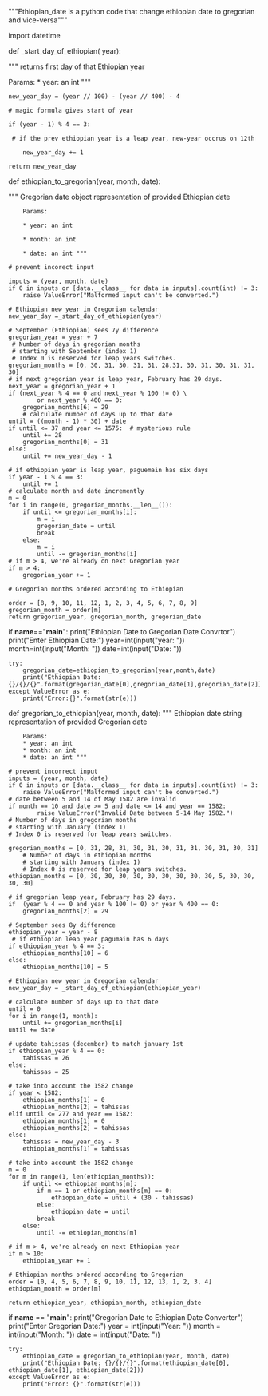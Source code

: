"""Ethiopian_date is a python code that change ethiopian date to gregorian
and vice-versa"""

import datetime

def _start_day_of_ethiopian( year):

 """ returns first day of that Ethiopian year 
 
  Params:
    * year: an int """
        
    new_year_day = (year // 100) - (year // 400) - 4
    
    # magic formula gives start of year
    
    if (year - 1) % 4 == 3:
    
     # if the prev ethiopian year is a leap year, new-year occrus on 12th
     
        new_year_day += 1

    return new_year_day

def ethiopian_to_gregorian(year, month, date):

  """ Gregorian date object representation of provided Ethiopian date

        Params:
        
        * year: an int
        
        * month: an int
        
        * date: an int """
        
    # prevent incorect input
    
    inputs = (year, month, date)
    if 0 in inputs or [data.__class__ for data in inputs].count(int) != 3:
        raise ValueError("Malformed input can't be converted.")
    
    # Ethiopian new year in Gregorian calendar   
    new_year_day =_start_day_of_ethiopian(year)
    
    # September (Ethiopian) sees 7y difference
    gregorian_year = year + 7
     # Number of days in gregorian months
     # starting with September (index 1)
     # Index 0 is reserved for leap years switches.
    gregorian_months = [0, 30, 31, 30, 31, 31, 28,31, 30, 31, 30, 31, 31, 30]
    # if next gregorian year is leap year, February has 29 days.
    next_year = gregorian_year + 1
    if (next_year % 4 == 0 and next_year % 100 != 0) \
            or next_year % 400 == 0:
        gregorian_months[6] = 29
        # calculate number of days up to that date
    until = ((month - 1) * 30) + date
    if until <= 37 and year <= 1575:  # mysterious rule
        until += 28
        gregorian_months[0] = 31
    else:
        until += new_year_day - 1
        
    # if ethiopian year is leap year, paguemain has six days
    if year - 1 % 4 == 3:
        until += 1
    # calculate month and date incremently  
    m = 0
    for i in range(0, gregorian_months.__len__()):
        if until <= gregorian_months[i]:
            m = i
            gregorian_date = until
            break
        else:
            m = i
            until -= gregorian_months[i]
    # if m > 4, we're already on next Gregorian year       
    if m > 4:
        gregorian_year += 1
   
    # Gregorian months ordered according to Ethiopian   
   
    order = [8, 9, 10, 11, 12, 1, 2, 3, 4, 5, 6, 7, 8, 9]
    gregorian_month = order[m]
    return gregorian_year, gregorian_month, gregorian_date
if __name__=="__main__":
    print("Ethiopian Date to Gregorian Date Convrtor")
    print("Enter Ethiopian Date:")
    year=int(input("year: "))
    month=int(input("Month: "))
    date=int(input("Date: "))

    try:
        gregorian_date=ethiopian_to_gregorian(year,month,date)
        print("Ethiopian Date:{}/{}/{}".format(gregorian_date[0],gregorian_date[1],gregorian_date[2]))
    except ValueError as e:
        print("Error:{}".format(str(e)))

def gregorian_to_ethiopian(year, month, date):
    """ Ethiopian date string representation of provided Gregorian date

        Params:
        * year: an int
        * month: an int
        * date: an int """

    # prevent incorrect input
    inputs = (year, month, date)
    if 0 in inputs or [data.__class__ for data in inputs].count(int) != 3:
        raise ValueError("Malformed input can't be converted.")
    # date between 5 and 14 of May 1582 are invalid
    if month == 10 and date >= 5 and date <= 14 and year == 1582:
            raise ValueError("Invalid Date between 5-14 May 1582.")
    # Number of days in gregorian months
    # starting with January (index 1)
    # Index 0 is reserved for leap years switches.
    
    gregorian_months = [0, 31, 28, 31, 30, 31, 30, 31, 31, 30, 31, 30, 31]
        # Number of days in ethiopian months
        # starting with January (index 1)
        # Index 0 is reserved for leap years switches.
    ethiopian_months = [0, 30, 30, 30, 30, 30, 30, 30, 30, 30, 5, 30, 30, 30, 30]
    
    # if gregorian leap year, February has 29 days.
    if  (year % 4 == 0 and year % 100 != 0) or year % 400 == 0:
        gregorian_months[2] = 29
    
    # September sees 8y difference 
    ethiopian_year = year - 8
     # if ethiopian leap year pagumain has 6 days
    if ethiopian_year % 4 == 3:
        ethiopian_months[10] = 6
    else:
        ethiopian_months[10] = 5
        
    # Ethiopian new year in Gregorian calendar
    new_year_day = _start_day_of_ethiopian(ethiopian_year)
    
    # calculate number of days up to that date
    until = 0
    for i in range(1, month):
        until += gregorian_months[i]
    until += date
    
    # update tahissas (december) to match january 1st
    if ethiopian_year % 4 == 0:
        tahissas = 26
    else:
        tahissas = 25
        
    # take into account the 1582 change
    if year < 1582:
        ethiopian_months[1] = 0
        ethiopian_months[2] = tahissas
    elif until <= 277 and year == 1582:
        ethiopian_months[1] = 0
        ethiopian_months[2] = tahissas
    else:
        tahissas = new_year_day - 3
        ethiopian_months[1] = tahissas
        
    # take into account the 1582 change
    m = 0
    for m in range(1, len(ethiopian_months)):
        if until <= ethiopian_months[m]:
            if m == 1 or ethiopian_months[m] == 0:
                ethiopian_date = until + (30 - tahissas)
            else:
                ethiopian_date = until
            break
        else:
            until -= ethiopian_months[m]
            
    # if m > 4, we're already on next Ethiopian year
    if m > 10:
        ethiopian_year += 1

    # Ethiopian months ordered according to Gregorian
    order = [0, 4, 5, 6, 7, 8, 9, 10, 11, 12, 13, 1, 2, 3, 4]
    ethiopian_month = order[m]

    return ethiopian_year, ethiopian_month, ethiopian_date

if __name__ == "__main__":
    print("Gregorian Date to Ethiopian Date Converter")
    print("Enter Gregorian Date:")
    year = int(input("Year: "))
    month = int(input("Month: "))
    date = int(input("Date: "))

    try:
        ethiopian_date = gregorian_to_ethiopian(year, month, date)
        print("Ethiopian Date: {}/{}/{}".format(ethiopian_date[0], ethiopian_date[1], ethiopian_date[2]))
    except ValueError as e:
        print("Error: {}".format(str(e)))
















